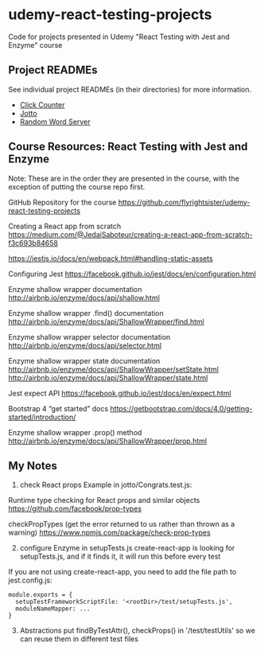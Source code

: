 # udemy-react-testing-projects

Code for projects presented in Udemy "React Testing with Jest and Enzyme" course

## Project READMEs

See individual project READMEs (in their directories) for more information.

-   [Click Counter](https://github.com/flyrightsister/udemy-react-testing-projects/blob/master/click-counter/README.md)
-   [Jotto](https://github.com/flyrightsister/udemy-react-testing-projects/blob/master/jotto/README.md)
-   [Random Word Server](https://github.com/flyrightsister/udemy-react-testing-projects/blob/master/random-word-server/README.md)

## Course Resources: React Testing with Jest and Enzyme

Note: These are in the order they are presented in the course, with the exception of putting the course repo first.

GitHub Repository for the course
https://github.com/flyrightsister/udemy-react-testing-projects

Creating a React app from scratch
https://medium.com/@JedaiSaboteur/creating-a-react-app-from-scratch-f3c693b84658

https://jestjs.io/docs/en/webpack.html#handling-static-assets

Configuring Jest
https://facebook.github.io/jest/docs/en/configuration.html

Enzyme shallow wrapper documentation
http://airbnb.io/enzyme/docs/api/shallow.html

Enzyme shallow wrapper .find() documentation
http://airbnb.io/enzyme/docs/api/ShallowWrapper/find.html

Enzyme shallow wrapper selector documentation
http://airbnb.io/enzyme/docs/api/selector.html

Enzyme shallow wrapper state documentation
http://airbnb.io/enzyme/docs/api/ShallowWrapper/setState.html
http://airbnb.io/enzyme/docs/api/ShallowWrapper/state.html

Jest expect API
https://facebook.github.io/jest/docs/en/expect.html

Bootstrap 4 “get started” docs
https://getbootstrap.com/docs/4.0/getting-started/introduction/

Enzyme shallow wrapper .prop() method
http://airbnb.io/enzyme/docs/api/ShallowWrapper/prop.html

## My Notes

1. check React props
   Example in jotto/Congrats.test.js:

Runtime type checking for React props and similar objects
https://github.com/facebook/prop-types

checkPropTypes (get the error returned to us rather than thrown as a warning)
https://www.npmjs.com/package/check-prop-types

2. configure Enzyme in setupTests.js
   create-react-app is looking for setupTests.js, and if it finds it, it will run this before every test

If you are not using create-react-app, you need to add the file path to jest.config.js:

```
module.exports = {
  setupTestFrameworkScriptFile: '<rootDir>/test/setupTests.js',
  moduleNameMapper: ...
}
```

3. Abstractions
   put findByTestAttr(), checkProps() in '/test/testUtils' so we can reuse them in different test files
